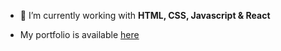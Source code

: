 
- 🌱 I’m currently working with **HTML, CSS, Javascript & React**

- My portfolio is available <a href="https://dfllinton.github.io/Portfolio-binder/">here</a>
